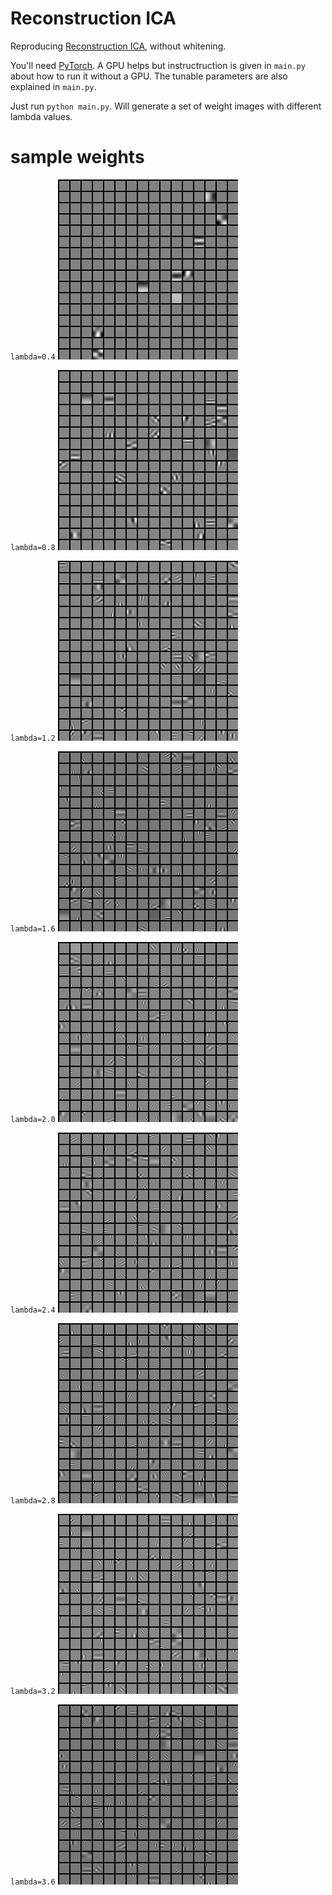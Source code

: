 
# Reconstruction ICA

Reproducing [Reconstruction ICA](http://ai.stanford.edu/~quocle/LeKarpenkoNgiamNg.pdf), without whitening.

You'll need [PyTorch](http://pytorch.org). A GPU helps but instructruction is given in `main.py` about how to run it
without a GPU. The tunable parameters are also explained in `main.py`.

Just run `python main.py`. Will generate a set of weight images with different lambda values.

# sample weights

`lambda=0.4`
![weight_images_0.4.jpg](./rica_weight_images_0.4.jpg)

`lambda=0.8`
![weight_images_0.4.jpg](./rica_weight_images_0.8.jpg)

`lambda=1.2`
![weight_images_0.4.jpg](./rica_weight_images_1.2.jpg)

`lambda=1.6`
![weight_images_0.4.jpg](./rica_weight_images_1.6.jpg)

`lambda=2.0`
![weight_images_0.4.jpg](./rica_weight_images_2.0.jpg)

`lambda=2.4`
![weight_images_0.4.jpg](./rica_weight_images_2.4.jpg)

`lambda=2.8`
![weight_images_0.4.jpg](./rica_weight_images_2.8.jpg)

`lambda=3.2`
![weight_images_0.4.jpg](./rica_weight_images_3.2.jpg)

`lambda=3.6`
![weight_images_0.4.jpg](./rica_weight_images_3.6.jpg)

